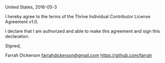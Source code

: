 United States, 2016-05-3

I hereby agree to the terms of the Thrive Individual Contributor License
Agreement v1.0.

I declare that I am authorized and able to make this agreement and sign this
declaration.

Signed,

Farrah Dickerson farrahdickerson@gmail.com https://github.com/farrah